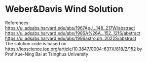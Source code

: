# Weber&Davis Wind Solution
References:  
https://ui.adsabs.harvard.edu/abs/1967ApJ...148..217W/abstract  
https://ui.adsabs.harvard.edu/abs/1985A%26A...152..121S/abstract  
https://ui.adsabs.harvard.edu/abs/1996astro.ph..2022S/abstract   
The solution code is based on https://iopscience.iop.org/article/10.3847/0004-637X/818/2/152 by Prof.Xue-Ning Bai at Tsinghua University
